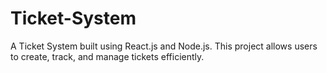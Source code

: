 # Ticket-System
A Ticket System built using React.js and Node.js. This project allows users to create, track, and manage tickets efficiently.
